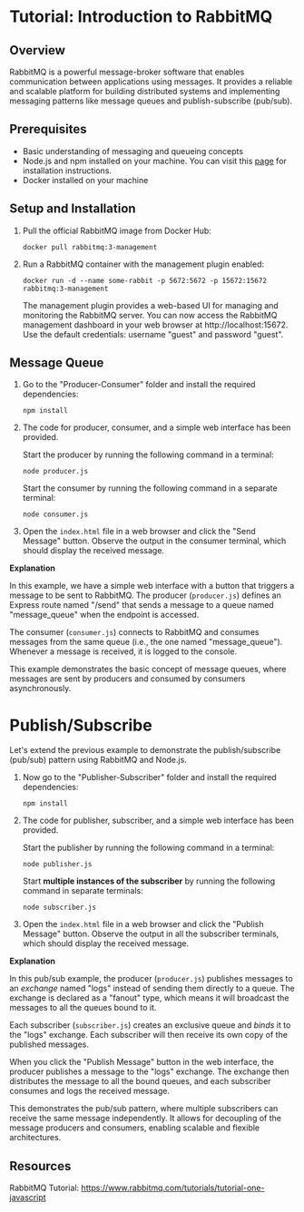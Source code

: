 # Tutorial: Introduction to RabbitMQ

## Overview

RabbitMQ is a powerful message-broker software that enables communication between applications using messages. It provides a reliable and scalable platform for building distributed systems and implementing messaging patterns like message queues and publish-subscribe (pub/sub).

## Prerequisites

- Basic understanding of messaging and queueing concepts
- Node.js and npm installed on your machine. You can visit this [page](https://docs.npmjs.com/downloading-and-installing-node-js-and-npm) for installation instructions.
- Docker installed on your machine

## Setup and Installation

1. Pull the official RabbitMQ image from Docker Hub:

   ```
   docker pull rabbitmq:3-management
   ```

2. Run a RabbitMQ container with the management plugin enabled:

   ```
   docker run -d --name some-rabbit -p 5672:5672 -p 15672:15672 rabbitmq:3-management
   ```

   The management plugin provides a web-based UI for managing and monitoring the RabbitMQ server. You can now access the RabbitMQ management dashboard in your web browser at http://localhost:15672. Use the default credentials: username "guest" and password "guest".

## Message Queue

1. Go to the "Producer-Consumer" folder and install the required dependencies:

   ```
   npm install
   ```

2. The code for producer, consumer, and a simple web interface has been provided.

   Start the producer by running the following command in a terminal:

   ```
   node producer.js
   ```

   Start the consumer by running the following command in a separate terminal:

   ```
   node consumer.js
   ```

3. Open the `index.html` file in a web browser and click the "Send Message" button.
   Observe the output in the consumer terminal, which should display the received message.

**Explanation**

In this example, we have a simple web interface with a button that triggers a message to be sent to RabbitMQ. The producer (`producer.js`) defines an Express route named "/send" that sends a message to a queue named "message_queue" when the endpoint is accessed.

The consumer (`consumer.js`) connects to RabbitMQ and consumes messages from the same queue (i.e., the one named "message_queue"). Whenever a message is received, it is logged to the console.

This example demonstrates the basic concept of message queues, where messages are sent by producers and consumed by consumers asynchronously.

# Publish/Subscribe

Let's extend the previous example to demonstrate the publish/subscribe (pub/sub) pattern using RabbitMQ and Node.js.

1. Now go to the "Publisher-Subscriber" folder and install the required dependencies:

   ```
   npm install
   ```

2. The code for publisher, subscriber, and a simple web interface has been provided.

   Start the publisher by running the following command in a terminal:

   ```
   node publisher.js
   ```

   Start **multiple instances of the subscriber** by running the following command in separate terminals:

   ```
   node subscriber.js
   ```

3. Open the `index.html` file in a web browser and click the "Publish Message" button.
   Observe the output in all the subscriber terminals, which should display the received message.

**Explanation**

In this pub/sub example, the producer (`producer.js`) publishes messages to an *exchange* named "logs" instead of sending them directly to a queue. The exchange is declared as a "fanout" type, which means it will broadcast the messages to all the queues bound to it.

Each subscriber (`subscriber.js`) creates an exclusive queue and *binds* it to the "logs" exchange. Each subscriber will then receive its own copy of the published messages.

When you click the "Publish Message" button in the web interface, the producer publishes a message to the "logs" exchange. The exchange then distributes the message to all the bound queues, and each subscriber consumes and logs the received message.

This demonstrates the pub/sub pattern, where multiple subscribers can receive the same message independently. It allows for decoupling of the message producers and consumers, enabling scalable and flexible architectures.

## Resources

RabbitMQ Tutorial: https://www.rabbitmq.com/tutorials/tutorial-one-javascript
